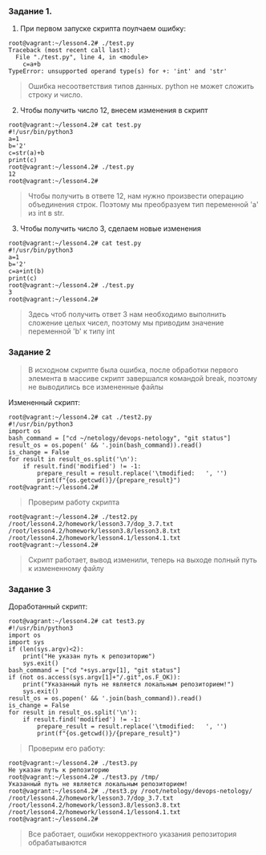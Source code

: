 ### Задание 1.
1. При первом запуске скрипта поулчаем ошибку:
````
root@vagrant:~/lesson4.2# ./test.py 
Traceback (most recent call last):
  File "./test.py", line 4, in <module>
    c=a+b
TypeError: unsupported operand type(s) for +: 'int' and 'str'
````
> Ошибка несоответствия типов данных. python не может сложить строку и число.

2. Чтобы получить число 12, внесем изменения в скрипт
````
root@vagrant:~/lesson4.2# cat test.py 
#!/usr/bin/python3
a=1
b='2'
c=str(a)+b
print(c)
root@vagrant:~/lesson4.2# ./test.py 
12
root@vagrant:~/lesson4.2# 
````
>Чтобы получить в ответе 12, нам нужно произвести операцию объединения строк.
>Поэтому мы преобразуем тип переменной 'a' из int в str.

3. Чтобы получить число 3, сделаем новые изменения
````
root@vagrant:~/lesson4.2# cat test.py 
#!/usr/bin/python3
a=1
b='2'
c=a+int(b)
print(c)
root@vagrant:~/lesson4.2# ./test.py 
3
root@vagrant:~/lesson4.2# 
````
>Здесь чтоб получить ответ 3 нам необходимо выполнить сложение целых чисел,
> поэтому мы приводим значение переменной 'b' к типу int


### Задание 2
>В исходном скрипте была ошибка, после обработки первого элемента в массиве
скрипт завершался командой break, поэтому не выводились все измененные файлы

Измененный скрипт:
````
root@vagrant:~/lesson4.2# cat ./test2.py 
#!/usr/bin/python3
import os
bash_command = ["cd ~/netology/devops-netology", "git status"]
result_os = os.popen(' && '.join(bash_command)).read()
is_change = False
for result in result_os.split('\n'):
    if result.find('modified') != -1:
        prepare_result = result.replace('\tmodified:   ', '')
        print(f"{os.getcwd()}/{prepare_result}")
root@vagrant:~/lesson4.2# 
````
>Проверим работу скрипта
````
root@vagrant:~/lesson4.2# ./test2.py 
/root/lesson4.2/homework/lesson3.7/dop_3.7.txt
/root/lesson4.2/homework/lesson3.8/lesson3.8.txt
/root/lesson4.2/homework/lesson4.1/lesson4.1.txt
root@vagrant:~/lesson4.2# 
````
> Скрипт работает, вывод изменили, 
> теперь на выходе полный путь к измененному файлу


### Задание 3
Доработанный скрипт:
````
root@vagrant:~/lesson4.2# cat test3.py 
#!/usr/bin/python3
import os
import sys
if (len(sys.argv)<2):
    print("Не указан путь к репозиторию")
    sys.exit()
bash_command = ["cd "+sys.argv[1], "git status"]
if (not os.access(sys.argv[1]+"/.git",os.F_OK)):
    print("Указанный путь не является локальным репозиторием!")
    sys.exit()
result_os = os.popen(' && '.join(bash_command)).read()
is_change = False
for result in result_os.split('\n'):
    if result.find('modified') != -1:
        prepare_result = result.replace('\tmodified:   ', '')
        print(f"{os.getcwd()}/{prepare_result}")
````

>Проверим его работу:
````
root@vagrant:~/lesson4.2# ./test3.py 
Не указан путь к репозиторию
root@vagrant:~/lesson4.2# ./test3.py /tmp/
Указанный путь не является локальным репозиторием!
root@vagrant:~/lesson4.2# ./test3.py /root/netology/devops-netology/
/root/lesson4.2/homework/lesson3.7/dop_3.7.txt
/root/lesson4.2/homework/lesson3.8/lesson3.8.txt
/root/lesson4.2/homework/lesson4.1/lesson4.1.txt
root@vagrant:~/lesson4.2# 
````
>Все работает, ошибки некорректного указания репозитория обрабатываются


